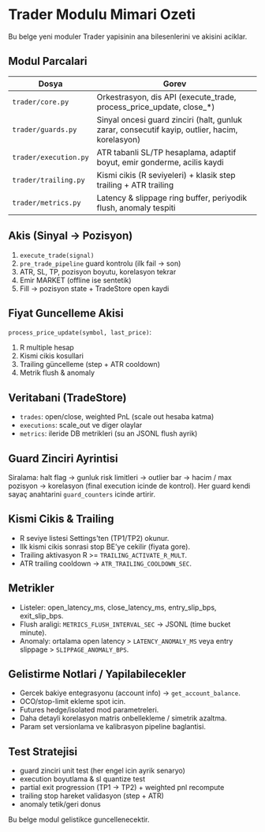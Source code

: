 # Trader Modulu Mimari Ozeti

Bu belge yeni moduler Trader yapisinin ana bilesenlerini ve akisini aciklar.

## Modul Parcalari

| Dosya | Gorev |
|-------|-------|
| `trader/core.py` | Orkestrasyon, dis API (execute_trade, process_price_update, close_*) |
| `trader/guards.py` | Sinyal oncesi guard zinciri (halt, gunluk zarar, consecutif kayip, outlier, hacim, korelasyon) |
| `trader/execution.py` | ATR tabanli SL/TP hesaplama, adaptif boyut, emir gonderme, acilis kaydi |
| `trader/trailing.py` | Kismi cikis (R seviyeleri) + klasik step trailing + ATR trailing |
| `trader/metrics.py` | Latency & slippage ring buffer, periyodik flush, anomaly tespiti |

## Akis (Sinyal -> Pozisyon)
1. `execute_trade(signal)`
2. `pre_trade_pipeline` guard kontrolu (ilk fail -> son)
3. ATR, SL, TP, pozisyon boyutu, korelasyon tekrar
4. Emir MARKET (offline ise sentetik)
5. Fill -> pozisyon state + TradeStore open kaydi

## Fiyat Guncelleme Akisi
`process_price_update(symbol, last_price)`:
1. R multiple hesap
2. Kismi cikis kosullari
3. Trailing güncelleme (step + ATR cooldown)
4. Metrik flush & anomaly

## Veritabani (TradeStore)
- `trades`: open/close, weighted PnL (scale out hesaba katma)
- `executions`: scale_out ve diger olaylar
- `metrics`: ileride DB metrikleri (su an JSONL flush ayrik)

## Guard Zinciri Ayrintisi
Siralama: halt flag -> gunluk risk limitleri -> outlier bar -> hacim / max pozisyon -> korelasyon (final execution icinde de kontrol). Her guard kendi sayaç anahtarini `guard_counters` icinde artirir.

## Kismi Cikis & Trailing
- R seviye listesi Settings'ten (TP1/TP2) okunur.
- Ilk kismi cikis sonrasi stop BE'ye cekilir (fiyata gore).
- Trailing aktivasyon R >= `TRAILING_ACTIVATE_R_MULT`.
- ATR trailing cooldown -> `ATR_TRAILING_COOLDOWN_SEC`.

## Metrikler
- Listeler: open_latency_ms, close_latency_ms, entry_slip_bps, exit_slip_bps.
- Flush araligi: `METRICS_FLUSH_INTERVAL_SEC` -> JSONL (time bucket minute). 
- Anomaly: ortalama open latency > `LATENCY_ANOMALY_MS` veya entry slippage > `SLIPPAGE_ANOMALY_BPS`.

## Gelistirme Notlari / Yapilabilecekler
- Gercek bakiye entegrasyonu (account info) -> `get_account_balance`.
- OCO/stop-limit ekleme spot icin.
- Futures hedge/isolated mod parametreleri.
- Daha detayli korelasyon matris onbellekleme / simetrik azaltma.
- Param set versionlama ve kalibrasyon pipeline baglantisi.

## Test Stratejisi
- guard zinciri unit test (her engel icin ayrik senaryo)
- execution boyutlama & sl quantize test
- partial exit progression (TP1 -> TP2) + weighted pnl recompute
- trailing stop hareket validasyon (step + ATR)
- anomaly tetik/geri donus

Bu belge modul gelistikce guncellenecektir.
